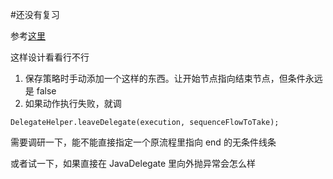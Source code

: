 #还没有复习 

参考[这里](https://juejin.cn/post/7053457169605197838#heading-13)

这样设计看看行不行

1. 保存策略时手动添加一个这样的东西。让开始节点指向结束节点，但条件永远是 false
2. 如果动作执行失败，就调

`DelegateHelper.leaveDelegate(execution, sequenceFlowToTake);`

需要调研一下，能不能直接指定一个原流程里指向 end 的无条件线条

或者试一下，如果直接在 JavaDelegate 里向外抛异常会怎么样